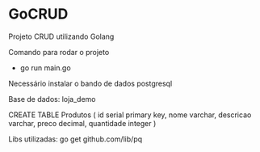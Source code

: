 # GoCRUD
Projeto CRUD utilizando Golang


Comando para rodar o projeto 
- go run main.go

Necessário instalar o bando de dados postgresql

Base de dados: loja_demo

CREATE TABLE Produtos (
	id serial primary key,
	nome varchar,
	descricao varchar,
	preco decimal,
	quantidade integer
)


Libs utilizadas:
go get github.com/lib/pq